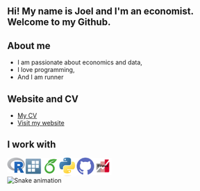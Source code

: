 <h2 align="left"> Hi! My name is Joel and I'm an economist. <br /> 
  Welcome to my Github. </h2>

## About me 
  - I am passionate about economics and data,
  - I love programming,
  - And I am runner

## Website and CV
- [My CV](https://joelcastillo.netlify.app/files/CV_Joel_Castillo_EN.pdf)
- [Visit my website](https://joelcastillo.netlify.app)
<!---
<div align="center">
  <img src="https://github-readme-stats.vercel.app/api?username=JoelCae&hide_title=false&hide_rank=false&show_icons=true&include_all_commits=true&count_private=true&disable_animations=false&theme=dracula&locale=en&hide_border=false" height="150" alt="stats graph"  />
  <img src="https://github-readme-stats.vercel.app/api/top-langs?username=JoelCae&locale=en&hide_title=false&layout=compact&card_width=320&langs_count=5&theme=dracula&hide_border=false" height="150" alt="languages graph"  />
</div>
-->

## I work with
<a href="https://www.r-project.org" target="_blank">
  <img align="left" title="R" alt="R" width="40px" src="./assets/Rlogo.png" />
</a>

<a href="https://www.stata.com" target="_blank">
  <img align="left" title="STATA" alt="STATA" width="40px" src="./assets/STATAlogo.png" />
</a>

<a href="https://es.overleaf.com/project" target="_blank">
  <img align="left" title="Overleaf" alt="Overleaf" width="40px" src="./assets/overleaflogo.png" />
</a>

<a href="https://www.python.org" target="_blank">
  <img align="left" title="Python" alt="Python" width="40px" src="./assets/Pythonlogo.svg" />
</a>

<a href="https://github.com" target="_blank">
  <img align="left" title="Github" alt="Github" width="40px" src="./assets/githublogo1.svg" />
</a>

<a href="https://www.eviews.com/home.html" target="_blank">
  <img align="left" title="EViews" alt="EViews" width="40px" src="./assets/EViewslogo.png" />
</a>



<br clear="both">

<img src="https://github.com/maurodesouza/profile-readme-generator/blob/main/public/assets/snake.svg" alt="Snake animation" />

###
